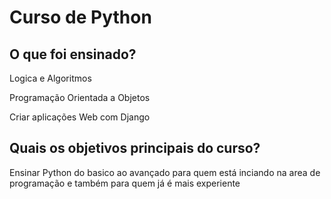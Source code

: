 <h1>Curso de Python</h1>

<h2>O que foi ensinado?</h2>

<p>Logica e Algoritmos</p>
<p>Programação Orientada a Objetos</p>
<p>Criar aplicações Web com Django</p>

<h2>Quais os objetivos principais do curso?</h2>

<p>Ensinar Python do basico ao avançado para quem está inciando na
area de programação e também para quem já é mais experiente</p>

